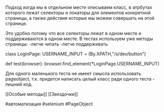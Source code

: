 Подход когда мы в отдельном месте описываем класс, в атрбутах которого лежат селекторы и локаторы для элементов конкретной страницы, а также действия которые мы можем совершать на этой странице.

Это удобно потому что все селекторы лежат в одном месте и поддерживаются в одном месте.
В тестах используем уже методы страницы:
-легче читать
-легче поддерживать

class LoginPage:
	USERNAME_INPUT = (By.XPATH,"/s/dev/button")

def test(browser):
	browser.find_element(*LoginPage.USERNAME_INPUT)
	
Для одного маленького теста не имеет смысла использовать pageobject, т.к. придется написать целый класс ради одного теста - лишний код.



[[Особые методы]]
[[Звездочки]]

#автоматизация 
#selenium 
#PageObject